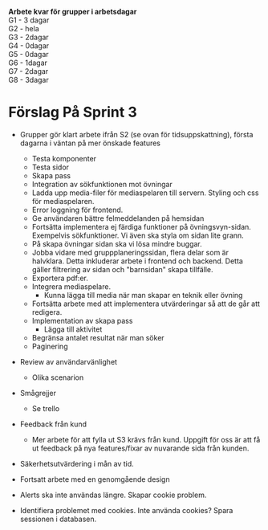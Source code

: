 **Arbete kvar för grupper i arbetsdagar**\
G1 - 3 dagar\
G2 - hela\
G3 - 2dagar\
G4 - 0dagar\
G5 - 0dagar\
G6 - 1dagar\
G7 - 2dagar\
G8 - 3dagar

# Förslag På Sprint 3
- Grupper gör klart arbete ifrån S2 (se ovan för tidsuppskattning), första dagarna i väntan på mer önskade features
    - Testa komponenter
    - Testa sidor
    - Skapa pass
    - Integration av sökfunktionen mot övningar
    - Ladda upp media-filer för mediaspelaren till servern. Styling och css för mediaspelaren.
    - Error loggning för frontend.
    - Ge användaren bättre felmeddelanden på hemsidan
    - Fortsätta implementera ej färdiga funktioner på övningsvyn-sidan. Exempelvis sökfunktioner. Vi även ska styla om sidan lite grann.
    - På skapa övningar sidan ska vi lösa mindre buggar.
    - Jobba vidare med gruppplaneringssidan, flera delar som är halvklara. Detta inkluderar arbete i frontend och backend. Detta gäller filtrering av sidan och "barnsidan" skapa tillfälle.
    - Exportera pdf:er. 
    - Integrera mediaspelare.
      - Kunna lägga till media när man skapar en teknik eller övning
    - Fortsätta arbete med att implementera utvärderingar så att de går att redigera.
    - Implementation av skapa pass
      - Lägga till aktivitet
    - Begränsa antalet resultat när man söker
    - Paginering

- Review av användarvänlighet
    - Olika scenarion 

- Smågrejjer
    - Se trello

- Feedback från kund
    - Mer arbete för att fylla ut S3 krävs från kund. Uppgift för oss är att få ut feedback på nya features/fixar av nuvarande sida från kunden.
- Säkerhetsutvärdering i mån av tid.
- Fortsatt arbete med en genomgående design
- Alerts ska inte användas längre. Skapar cookie problem.
- Identifiera problemet med cookies. Inte använda cookies? Spara sessionen i databasen.